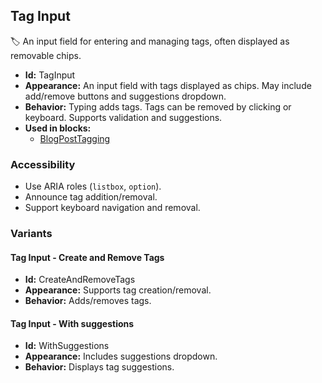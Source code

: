 ## Tag Input
🏷️ An input field for entering and managing tags, often displayed as removable chips.
- **Id:** TagInput
- **Appearance:** An input field with tags displayed as chips. May include add/remove buttons and suggestions dropdown.
- **Behavior:** Typing adds tags. Tags can be removed by clicking or keyboard. Supports validation and suggestions.
- **Used in blocks:**
  - [BlogPostTagging](../blocks/BlogPostTagging.md)
### Accessibility
- Use ARIA roles (`listbox`, `option`).
- Announce tag addition/removal.
- Support keyboard navigation and removal.

### Variants
#### Tag Input - **Create and Remove Tags**
- **Id:** CreateAndRemoveTags
- **Appearance:** Supports tag creation/removal.
- **Behavior:** Adds/removes tags.
#### Tag Input - **With suggestions**
- **Id:** WithSuggestions
- **Appearance:** Includes suggestions dropdown.
- **Behavior:** Displays tag suggestions.
